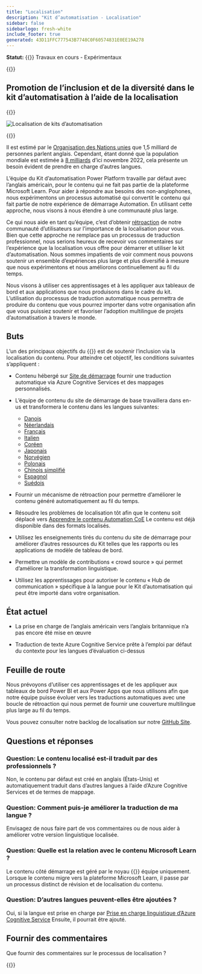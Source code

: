 ```yaml
---
title: "Localisation"
description: "Kit d’automatisation - Localisation"
sidebar: false
sidebarlogo: fresh-white
include_footer: true
generated: 43D11FFC777543B7748C0F60574831E0EE19A278
---
```


**Statut:** {{<externalImage src="https://github.githubassets.com/images/icons/emoji/unicode/1f6a7.png" size="16x16" text="Construction Icon">}} Travaux en cours - Expérimentaux

{{<toc>}}

## Promotion de l’inclusion et de la diversité dans le kit d’automatisation à l’aide de la localisation

{{<border>}}

![Localisation de kits d’automatisation](/images/automation-kit-localization.png)

{{</border>}}

Il est estimé par le [Organisation des Nations unies](https://hr.un.org/unhq/languages/english) que 1,5 milliard de personnes parlent anglais. Cependant, étant donné que la population mondiale est estimée à [8 milliards](https://www.un.org/en/desa/world-population-reach-8-billion-15-november-2022) d’ici novembre 2022, cela présente un besoin évident de prendre en charge d’autres langues.

L’équipe du Kit d’automatisation Power Platform travaille par défaut avec l’anglais américain, pour le contenu qui ne fait pas partie de la plateforme Microsoft Learn. Pour aider à répondre aux besoins des non-anglophones, nous expérimentons un processus automatisé qui convertit le contenu qui fait partie de notre expérience de démarrage Automation. En utilisant cette approche, nous visons à nous étendre à une communauté plus large.

Ce qui nous aide en tant qu’équipe, c’est d’obtenir [rétroaction](/fr#provide-feedback) de notre communauté d’utilisateurs sur l’importance de la localisation pour vous. Bien que cette approche ne remplace pas un processus de traduction professionnel, nous serions heureux de recevoir vos commentaires sur l’expérience que la localisation vous offre pour démarrer et utiliser le kit d’automatisation. Nous sommes impatients de voir comment nous pouvons soutenir un ensemble d’expériences plus large et plus diversifié à mesure que nous expérimentons et nous améliorons continuellement au fil du temps.

Nous visons à utiliser ces apprentissages et à les appliquer aux tableaux de bord et aux applications que nous produisons dans le cadre du kit. L’utilisation du processus de traduction automatique nous permettra de produire du contenu que vous pourrez importer dans votre organisation afin que vous puissiez soutenir et favoriser l’adoption multilingue de projets d’automatisation à travers le monde.

## Buts

L’un des principaux objectifs du {{<product-name>}} est de soutenir l’inclusion via la localisation du contenu. Pour atteindre cet objectif, les conditions suivantes s’appliquent :

- Contenu hébergé sur [Site de démarrage](https://aka.ms/ak4pp/starter) fournir une traduction automatique via Azure Cognitive Services et des mappages personnalisés.

- L’équipe de contenu du site de démarrage de base travaillera dans en-us et transformera le contenu dans les langues suivantes:

  - [Danois](https://microsoft.github.io/powercat-automation-kit/da/)
  - [Néerlandais](https://microsoft.github.io/powercat-automation-kit/nl/)
  - [Français](https://microsoft.github.io/powercat-automation-kit/fr/)
  - [Italien](https://microsoft.github.io/powercat-automation-kit/it/)
  - [Coréen](https://microsoft.github.io/powercat-automation-kit/ko/)
  - [Japonais](https://microsoft.github.io/powercat-automation-kit/ja/)
  - [Norvégien](https://microsoft.github.io/powercat-automation-kit/nb/)
  - [Polonais](https://microsoft.github.io/powercat-automation-kit/pl/)
  - [Chinois simplifié](https://microsoft.github.io/powercat-automation-kit/zh-hans)
  - [Espagnol](https://microsoft.github.io/powercat-automation-kit/es/)
  - [Suédois](https://microsoft.github.io/powercat-automation-kit/sv/)

- Fournir un mécanisme de rétroaction pour permettre d’améliorer le contenu généré automatiquement au fil du temps.

- Résoudre les problèmes de localisation tôt afin que le contenu soit déplacé vers [Apprendre le contenu Automation CoE](https://aka.ms/AutomationCoE) Le contenu est déjà disponible dans des formats localisés.

- Utilisez les enseignements tirés du contenu du site de démarrage pour améliorer d’autres ressources du Kit telles que les rapports ou les applications de modèle de tableau de bord.

- Permettre un modèle de contributions « crowd source » qui permet d’améliorer la transformation linguistique.

- Utilisez les apprentissages pour autoriser le contenu « Hub de communication » spécifique à la langue pour le Kit d’automatisation qui peut être importé dans votre organisation.

## État actuel

- La prise en charge de l’anglais américain vers l’anglais britannique n’a pas encore été mise en œuvre

- Traduction de texte Azure Cognitive Service prête à l’emploi par défaut du contexte pour les langues d’évaluation ci-dessus

## Feuille de route

Nous prévoyons d’utiliser ces apprentissages et de les appliquer aux tableaux de bord Power BI et aux Power Apps que nous utilisons afin que notre équipe puisse évoluer vers les traductions automatiques avec une boucle de rétroaction qui nous permet de fournir une couverture multilingue plus large au fil du temps.

Vous pouvez consulter notre backlog de localisation sur notre [GitHub Site](https://github.com/microsoft/powercat-automation-kit/issues?q=is%3Aopen+is%3Aissue+label%3Alocalization).

## Questions et réponses

### **Question:** Le contenu localisé est-il traduit par des professionnels ?

Non, le contenu par défaut est créé en anglais (États-Unis) et automatiquement traduit dans d’autres langues à l’aide d’Azure Cognitive Services et de termes de mappage.

### **Question:** Comment puis-je améliorer la traduction de ma langue ?

Envisagez de nous faire part de vos commentaires ou de nous aider à améliorer votre version linguistique localisée.

### **Question:** Quelle est la relation avec le contenu Microsoft Learn ?

Le contenu côté démarrage est géré par le noyau {{<product-name>}} équipe uniquement. Lorsque le contenu migre vers la plateforme Microsoft Learn, il passe par un processus distinct de révision et de localisation du contenu.

### **Question:** D’autres langues peuvent-elles être ajoutées ?

Oui, si la langue est prise en charge par [Prise en charge linguistique d’Azure Cognitive Service](https://learn.microsoft.com/azure/cognitive-services/language-support) Ensuite, il pourrait être ajouté.

## Fournir des commentaires

Que fournir des commentaires sur le processus de localisation ?

{{<questions name="/content/fr/localization.json" completed="Merci d’avoir répondu aux questions" showNavigationButtons="false" locale="fr">}}
